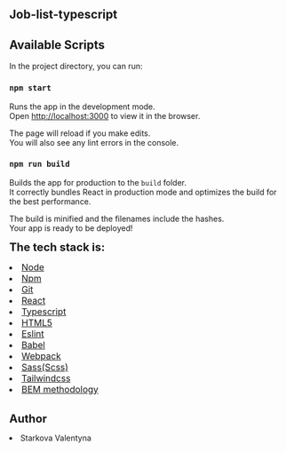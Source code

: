 ## Job-list-typescript

## Available Scripts

In the project directory, you can run:

### `npm start`

Runs the app in the development mode.\
Open [http://localhost:3000](http://localhost:3000) to view it in the browser.

The page will reload if you make edits.\
You will also see any lint errors in the console.

### `npm run build`

Builds the app for production to the `build` folder.\
It correctly bundles React in production mode and optimizes the build for the best performance.

The build is minified and the filenames include the hashes.\
Your app is ready to be deployed!

<lu style="font-size:20px" ><b>The tech stack is:</b>

<li style="font-size:16px"  ><a href="https://nodejs.org/en/" target="blank">Node</a></li>
<li style="font-size:16px"   ><a href="https://www.npmjs.com/" target="blank">Npm</a></li>
<li style="font-size:16px"  ><a href="https://git-scm.com/" target="blank">Git</a></li>
<li style="font-size:16px"  ><a href="https://reactjs.org" target="blank">React</a></li>
<li style="font-size:16px"  ><a href="https://www.typescriptlang.org/" target="blank">Typescript</a></li>
<li style="font-size:16px" ><a href="https://en.wikipedia.org/wiki/HTML5" target="blank">HTML5</a></li>
<li style="font-size:16px" ><a href="https://www.npmjs.com/package/eslint" target="blank">Eslint</a></li>
<li style="font-size:16px" ><a href="https://babeljs.io/" target="blank">Babel</a></li>
<li style="font-size:16px" ><a href="https://webpack.js.org/" target="blank">Webpack</a></li>
<li style="font-size:16px"  ><a href="https://sass-lang.com/" target="blank">Sass(Scss)</a></li>
<li style="font-size:16px"  ><a href="https://tailwindcss.com/" target="blank">Tailwindcss</a></li>
<li style="font-size:16px" ><a href="https://en.bem.info/methodology/" target="blank">BEM methodology</a></li><br>

</lu>

<lu  style="font-size:20px" padding-top="10px" ><b>Author</b></lu>

<li>Starkova Valentyna</li>
